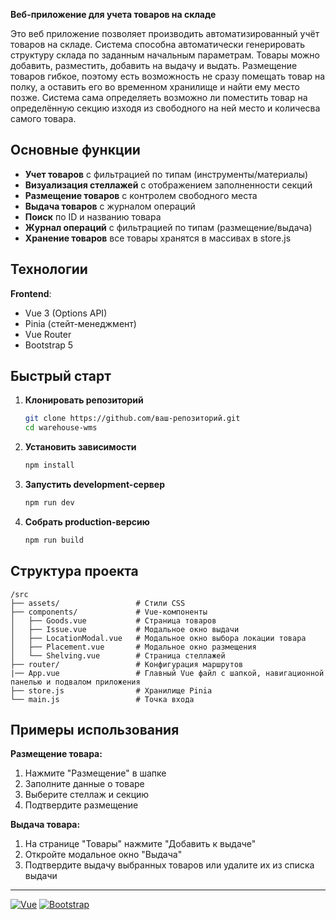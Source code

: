 **Веб-приложение для учета товаров на складе** 

Это веб приложение позволяет производить автоматизированный учёт товаров на складе. Система способна автоматически генерировать структуру склада по заданным начальным параметрам. Товары можно добавить, разместить, добавить на выдачу и выдать. Размещение товаров гибкое, поэтому есть возможность не сразу помещать товар на полку, а оставить его во временном хранилище и найти ему место позже. Система сама определяеть возможно ли поместить товар на определённую секцию изходя из свободного на ней место и количесва самого товара.

##  Основные функции

- **Учет товаров** с фильтрацией по типам (инструменты/материалы)
- **Визуализация стеллажей** с отображением заполненности секций
- **Размещение товаров** с контролем свободного места
- **Выдача товаров** с журналом операций
- **Поиск** по ID и названию товара
- **Журнал операций** с фильтрацией по типам (размещение/выдача)
- **Хранение товаров** все товары хранятся в массивах в store.js 

## Технологии

**Frontend**:
- Vue 3 (Options API)
- Pinia (стейт-менеджмент)
- Vue Router
- Bootstrap 5

## Быстрый старт

1. **Клонировать репозиторий**
   ```bash
   git clone https://github.com/ваш-репозиторий.git
   cd warehouse-wms
   ```

2. **Установить зависимости**
   ```bash
   npm install
   ```

3. **Запустить development-сервер**
   ```bash
   npm run dev
   ```

4. **Собрать production-версию**
   ```bash
   npm run build
   ```

## Структура проекта

```
/src
├── assets/                 # Стили CSS
├── components/             # Vue-компоненты
│   ├── Goods.vue           # Страница товаров
│   ├── Issue.vue           # Модальное окно выдачи
│   ├── LocationModal.vue   # Модальное окно выбора локации товара                 
│   ├── Placement.vue       # Модальное окно размещения
│   └── Shelving.vue        # Страница стеллажей
├── router/                 # Конфигурация маршрутов
|── App.vue                 # Главный Vue файл с шапкой, навигационной панелью и подвалом приложения
├── store.js                # Хранилище Pinia
└── main.js                 # Точка входа
```

## Примеры использования

**Размещение товара:**
1. Нажмите "Размещение" в шапке
2. Заполните данные о товаре
3. Выберите стеллаж и секцию
4. Подтвердите размещение

**Выдача товара:**
1. На странице "Товары" нажмите "Добавить к выдаче"
2. Откройте модальное окно "Выдача"
3. Подтвердите выдачу выбранных товаров или удалите их из списка выдачи

---

[![Vue](https://img.shields.io/badge/Vue.js-35495E?logo=vuedotjs&logoColor=4FC08D)](https://vuejs.org/)
[![Bootstrap](https://img.shields.io/badge/Bootstrap-7952B3?logo=bootstrap&logoColor=white)](https://getbootstrap.com/)
